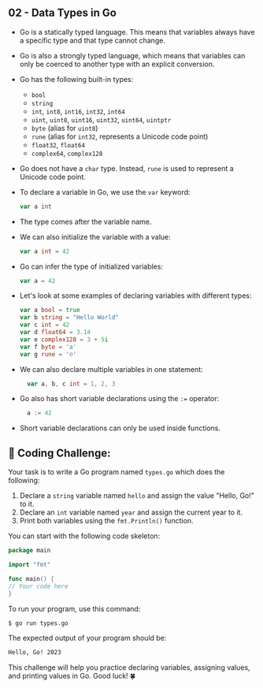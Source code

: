 ## 02 - Data Types in Go

- Go is a statically typed language. This means that variables always have a specific type and that type cannot change.

- Go is also a strongly typed language, which means that variables can only be coerced to another type with an explicit conversion.

- Go has the following built-in types:

  - `bool`
  - `string`
  - `int`, `int8`, `int16`, `int32`, `int64`
  - `uint`, `uint8`, `uint16`, `uint32`, `uint64`, `uintptr`
  - `byte` (alias for `uint8`)
  - `rune` (alias for `int32`, represents a Unicode code point)
  - `float32`, `float64`
  - `complex64`, `complex128`

- Go does not have a `char` type. Instead, `rune` is used to represent a Unicode code point.

- To declare a variable in Go, we use the `var` keyword:

  ```go
  var a int
  ```

- The type comes after the variable name.

- We can also initialize the variable with a value:

  ```go
  var a int = 42
  ```

- Go can infer the type of initialized variables:

  ```go
  var a = 42
  ```

- Let's look at some examples of declaring variables with different types:

  ```go
  var a bool = true
  var b string = "Hello World"
  var c int = 42
  var d float64 = 3.14
  var e complex128 = 3 + 5i
  var f byte = 'a'
  var g rune = '☺'
  ```

- We can also declare multiple variables in one statement:

  ```go
    var a, b, c int = 1, 2, 3
  ```

- Go also has short variable declarations using the `:=` operator:

  ```go
    a := 42
  ```

- Short variable declarations can only be used inside functions.

## 🚀 Coding Challenge:

Your task is to write a Go program named `types.go` which does the following:

1. Declare a `string` variable named `hello` and assign the value "Hello, Go!" to it.
2. Declare an `int` variable named `year` and assign the current year to it.
3. Print both variables using the `fmt.Println()` function.

You can start with the following code skeleton:

```go
package main

import "fmt"

func main() {
// Your code here
}
```

To run your program, use this command:

```bash
$ go run types.go
```

The expected output of your program should be:

```bash
Hello, Go! 2023
```

This challenge will help you practice declaring variables, assigning values, and printing values in Go. Good luck! 🍀
